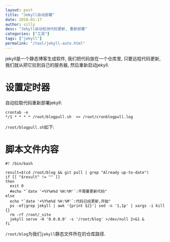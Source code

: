 ```yaml
---
layout: post
title: "Jekyll自动部署"
date: 2018-01-17
author: silly
desc: "Jekyll自动检测代码更新, 重新部署"
categories: ["工具"]
tags: ["jekyll"]
permalink: "/tool/jekyll-auto.html"
---
```


jekyll是一个静态博客生成软件, 我们把代码放在一个仓库里, 只要远程代码更新, 我们就从把它拉到自己的服务器, 然后重新启动jekyll.

# 设置定时器

自动拉取代码重新部署jekyll:

```
crontab -e
*/1 * * * * /root/blogpull.sh  >> /root/cronblogpull.log
```

`/root/blogpull.sh`如下:

# 脚本文件内容

```
#! /bin/bash

result=$(cd /root/blog && git pull | grep "Already up-to-date")
if [[ "$result" != "" ]]
then
  exit 0
  #echo "`date '+%Y%m%d %H:%M'`:不需要更新代码"
else
  echo "`date '+%Y%m%d %H:%M'`:代码已经更新,开始"
  ps -ef|grep jekyll | awk '{print $2}'| sed -n '1,1p' | xargs -i kill {}
  rm -rf /root/_site
  jekyll serve -H '0.0.0.0' -s '/root/blog' >/dev/null 2>&1 &
fi
```

`/root/blog`为我们`jekyll`静态文件所在的仓库路径.
